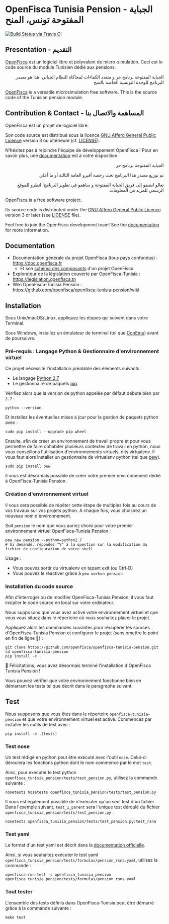 # OpenFisca Tunisia Pension - الجباية المفتوحة  تونس، المنح

[![Build Status via Travis CI](https://travis-ci.org/openfisca/openfisca-tunisia-pension.svg?branch=master)](https://travis-ci.org/openfisca/openfisca-tunisia-pension)

## Presentation - التقديم

[OpenFisca](http://www.openfisca.fr/) est un logiciel libre et polyvalent de micro-simulation. Ceci est le code source du module Tunisien dédié aux pensions.

<p align='right'>الجباية المفتوحة برنامج حر و متعدد الكفاءات لمحاكاة النظام الجبائي. هذا هو مصدر البرنامج للوحدة التونسية الخاصة بالمنح </p>

[OpenFisca](https://www.openfisca.fr/en) is a versatile microsimulation free software. This is the source code of the Tunisian pension module.

## Contribution & Contact - المساهمة والاتصال بنا

OpenFisca est un projet de logiciel libre.

Son code source est distribué sous la licence [GNU Affero General Public Licence](http://www.gnu.org/licenses/agpl.html)
version 3 ou ultérieure (cf. [LICENSE](https://github.com/openfisca/openfisca-tunisia/blob/master/LICENSE)).

N'hésitez pas à rejoindre l'équipe de développement OpenFisca ! Pour en savoir plus, une [documentation](https://doc.openfisca.fr/contribute/index.html) est à votre disposition.


<p align='right'> الجباية المفتوحة برنامج حر</p>

<p align='right'> تم توزيع مصدر هذا البرنامج تحت رخصة أفيرو العامة الثالثة أو ما أعلى</p>

<p align='right'>تعالو انضمو إلى فريق الجباية المفتوحة و ساهمو في تطوير البرنامج! 
انظرو للموقع الرسمي للمزيد من المعلومات
</p>


OpenFisca is a free software project.

Its source code is distributed under the [GNU Affero General Public Licence](http://www.gnu.org/licenses/agpl.html)
version 3 or later (see [LICENSE](https://github.com/openfisca/openfisca-tunisia/blob/master/LICENSE) file).

Feel free to join the OpenFisca development team! See the [documentation](https://doc.openfisca.fr/contribute/index.html) for more information.

## Documentation

* Documentation générale du projet OpenFisca (tous pays confondus) : https://doc.openfisca.fr
  - Et son [schéma des composants](https://doc.openfisca.fr/#project-components) d'un projet OpenFisca
* Explorateur de la législation couverte par OpenFisca-Tunisia : https://legislation.openfisca.tn
* Wiki OpenFisca-Tunisia Pension : https://github.com/openfisca/openfisca-tunisia-pension/wiki


## Installation

Sous Unix/macOS/Linux, appliquez les étapes qui suivent dans votre Terminal.

Sous Windows, installez un émulateur de terminal (tel que [ConEmu](https://conemu.github.io)) avant de poursuivre.

### Pré-requis : Langage Python & Gestionnaire d'environnement virtuel

Ce projet nécessite l'installation préalable des éléments suivants :
* Le langage [Python 2.7](https://www.python.org/downloads/)
* Le gestionnaire de paquets [pip](https://pip.pypa.io/en/stable/installing/).

Vérifiez alors que la version de python appelée par défaut débute bien par `2.7` :

```
python --version
```

Et installez les éventuelles mises à jour pour la gestion de paquets python avec :

```
sudo pip install --upgrade pip wheel
```

Ensuite, afin de créer un environnement de travail propre et pour vous permettre de faire cohabiter plusieurs contextes de travail en python, nous vous conseillons l'utilisation d'environnements virtuels, dits virtualenv. Il vous faut alors installer un gestionnaire de virtualenv python (tel que [pew](https://github.com/berdario/pew)).

```
sudo pip install pew
```

Il vous est désormais possible de créer votre premier environnement dédié à OpenFisca-Tunisia Pension. 

### Création d'environnement virtuel

Il vous sera possible de répéter cette étape de multiples fois au cours de vos travaux sur vos projets python.
A chaque fois, vous choisirez un nouveau nom d'environnement.

Soit `pension` le nom que vous auriez choisi pour votre premier environnement virtuel OpenFisca-Tunisia Pension :

```
pew new pension --python=python2.7
# Si demandé, répondez "Y" à la question sur la modification du fichier de configuration de votre shell
```

Usage :
* Vous pouvez sortir du virtualenv en tapant exit (ou Ctrl-D)
* Vous pouvez le réactiver grâce à `pew workon pension`

### Installation du code source

Afin d'interroger ou de modifier OpenFisca-Tunisia Pension, il vous faut installer le code source en local sur votre ordinateur.

Nous supposons que vous avez activé votre environnement virtuel et que vous vous situez dans le répertoire où vous souhaitez placer le projet.

Appliquez alors les commandes suivantes pour récupérer les sources d'OpenFisca-Tunisia Pension et configurer le projet (sans omettre le point en fin de ligne :slightly_smiling_face:) :

```
git clone https://github.com/openfisca/openfisca-tunisia-pension.git
cd openfisca-tunisia-pension
pip install -e .
```

:tada: Félicitations, vous avez désormais terminé l'installation d'OpenFisca Tunisia Pension ! 

Vous pouvez vérifier que votre environnement fonctionne bien en démarrant les tests tel que décrit dans le paragraphe suivant.

## Test

Nous supposons que vous êtes dans le répertoire `openfisca-tunisia-pension` et que votre environnement virtuel est activé.
Commencez par installer les outils de test avec :

```
pip install -e .[tests]
```

### Test nose

Un test rédigé en python peut être exécuté avec l'outil `nose`. Celui-ci déroulera les fonctions python dont le nom commence par le mot `test`.

Ainsi, pour exécuter le test python `openfisca_tunisia_pension/tests/test_pension.py`, utilisez la commande suivante :

```
nosetests nosetests openfisca_tunisia_pension/tests/test_pension.py
```

Il vous est également possible de n'exécuter qu'un seul test d'un fichier. Dans l'exemple suivant, `test_1_parent` sera l'unique test déroulé du fichier `openfisca_tunisia_pension/tests/test_pension.py` :

```
nosetests openfisca_tunisia_pension/tests/test_pension.py:test_rsna
```

### Test yaml

Le format d'un test yaml est décrit dans la [documentation officielle](https://doc.openfisca.fr/coding-the-legislation/writing_yaml_tests.html).

Ainsi, si vous souhaitez exécuter le test yaml `openfisca_tunisia_pension/tests/formulas/pension_rsna.yaml`, utilisez la commande :

```
openfisca-run-test -c openfisca_tunisia_pension openfisca_tunisia_pension/tests/formulas/pension_rsna.yaml 
```

### Tout tester

L'ensemble des tests définis dans OpenFisca-Tunisia peut être démarré grâce à la commande suivante :

```
make test
```
